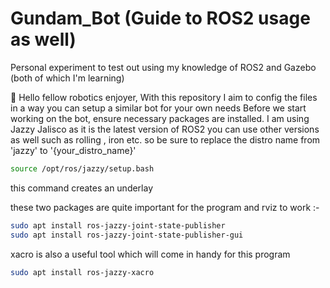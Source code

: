 # Gundam_Bot (Guide to ROS2 usage as well)
Personal experiment to test out using my knowledge of ROS2 and Gazebo (both of which I'm learning)

👋 Hello fellow robotics enjoyer, With this repository I aim to config the files in a way you can setup a similar bot for your own needs 
Before we start working on the bot, ensure necessary packages are installed. I am using Jazzy Jalisco as it is the latest version of ROS2
you can use other versions as well such as rolling , iron etc. so be sure to replace the distro name from 'jazzy' to '{your_distro_name}'
```bash
source /opt/ros/jazzy/setup.bash
```

this command creates an underlay 

these two packages are quite important for the program and rviz to work :-

```bash
sudo apt install ros-jazzy-joint-state-publisher
sudo apt install ros-jazzy-joint-state-publisher-gui
```

xacro is also a useful tool which will come in handy for this program

```bash
sudo apt install ros-jazzy-xacro
```

